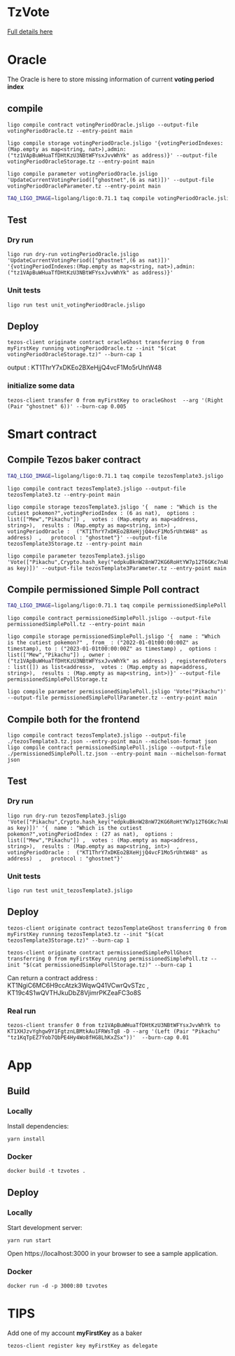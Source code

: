 # TzVote

[logo]: https://i.imgflip.com/r56sp.jpg?a456398 "Vote"

[Full details here](https://hackmd.io/EBB3pObiT5y5eJs4tPQjXQ?view)

# Oracle

The Oracle is here to store missing information of current **voting period index**

## compile

```
ligo compile contract votingPeriodOracle.jsligo --output-file votingPeriodOracle.tz --entry-point main

ligo compile storage votingPeriodOracle.jsligo '{votingPeriodIndexes:(Map.empty as map<string, nat>),admin:("tz1VApBuWHuaTfDHtKzU3NBtWFYsxJvvWhYk" as address)}' --output-file votingPeriodOracleStorage.tz --entry-point main

ligo compile parameter votingPeriodOracle.jsligo 'UpdateCurrentVotingPeriod(["ghostnet",(6 as nat)])' --output-file votingPeriodOracleParameter.tz --entry-point main

```

```bash
TAQ_LIGO_IMAGE=ligolang/ligo:0.71.1 taq compile votingPeriodOracle.jsligo
```

## Test

### Dry run

```
ligo run dry-run votingPeriodOracle.jsligo 'UpdateCurrentVotingPeriod(["ghostnet",(6 as nat)])' '{votingPeriodIndexes:(Map.empty as map<string, nat>),admin:("tz1VApBuWHuaTfDHtKzU3NBtWFYsxJvvWhYk" as address)}'

```

### Unit tests

```
ligo run test unit_votingPeriodOracle.jsligo
```

## Deploy

```
tezos-client originate contract oracleGhost transferring 0 from myFirstKey running votingPeriodOracle.tz --init "$(cat votingPeriodOracleStorage.tz)" --burn-cap 1
```

output : KT1ThrY7xDKEo2BXeHjjQ4vcF1Mo5rUhtW48

### initialize some data

```
tezos-client transfer 0 from myFirstKey to oracleGhost  --arg '(Right (Pair "ghostnet" 6))' --burn-cap 0.005
```

# Smart contract

## Compile Tezos baker contract

```bash
TAQ_LIGO_IMAGE=ligolang/ligo:0.71.1 taq compile tezosTemplate3.jsligo
```

```
ligo compile contract tezosTemplate3.jsligo --output-file tezosTemplate3.tz --entry-point main

ligo compile storage tezosTemplate3.jsligo '{  name : "Which is the cutiest pokemon?",votingPeriodIndex : (6 as nat),  options : list(["Mew","Pikachu"]) ,  votes : (Map.empty as map<address, string>),  results : (Map.empty as map<string, int>) , votingPeriodOracle :  ("KT1ThrY7xDKEo2BXeHjjQ4vcF1Mo5rUhtW48" as address)  ,   protocol : "ghostnet"}' --output-file tezosTemplate3Storage.tz --entry-point main

ligo compile parameter tezosTemplate3.jsligo 'Vote(["Pikachu",Crypto.hash_key("edpkuBknW28nW72KG6RoHtYW7p12T6GKc7nAbwYX5m8Wd9sDVC9yav" as key)])' --output-file tezosTemplate3Parameter.tz --entry-point main

```

## Compile permissioned Simple Poll contract

```bash
TAQ_LIGO_IMAGE=ligolang/ligo:0.71.1 taq compile permissionedSimplePoll.jsligo
```

```
ligo compile contract permissionedSimplePoll.jsligo --output-file permissionedSimplePoll.tz --entry-point main

ligo compile storage permissionedSimplePoll.jsligo '{  name : "Which is the cutiest pokemon?" , from_ : ("2022-01-01t00:00:00Z" as timestamp), to : ("2023-01-01t00:00:00Z" as timestamp) ,  options : list(["Mew","Pikachu"]) , owner : ("tz1VApBuWHuaTfDHtKzU3NBtWFYsxJvvWhYk" as address) , registeredVoters : list([]) as list<address>,  votes : (Map.empty as map<address, string>),  results : (Map.empty as map<string, int>)}' --output-file permissionedSimplePollStorage.tz

ligo compile parameter permissionedSimplePoll.jsligo 'Vote("Pikachu")' --output-file permissionedSimplePollParameter.tz --entry-point main

```

## Compile both for the frontend

```
ligo compile contract tezosTemplate3.jsligo --output-file ./tezosTemplate3.tz.json --entry-point main --michelson-format json
ligo compile contract permissionedSimplePoll.jsligo --output-file ./permissionedSimplePoll.tz.json --entry-point main --michelson-format json
```

## Test

### Dry run

```
ligo run dry-run tezosTemplate3.jsligo 'Vote(["Pikachu",Crypto.hash_key("edpkuBknW28nW72KG6RoHtYW7p12T6GKc7nAbwYX5m8Wd9sDVC9yav" as key)])' '{  name : "Which is the cutiest pokemon?",votingPeriodIndex : (27 as nat),  options : list(["Mew","Pikachu"]) ,  votes : (Map.empty as map<address, string>),  results : (Map.empty as map<string, int>)  , votingPeriodOracle :  ("KT1ThrY7xDKEo2BXeHjjQ4vcF1Mo5rUhtW48" as address)  ,   protocol : "ghostnet"}'
```

### Unit tests

```
ligo run test unit_tezosTemplate3.jsligo
```

## Deploy

```
tezos-client originate contract tezosTemplateGhost transferring 0 from myFirstKey running tezosTemplate3.tz --init "$(cat tezosTemplate3Storage.tz)" --burn-cap 1

tezos-client originate contract permissionedSimplePollGhost transferring 0 from myFirstKey running permissionedSimplePoll.tz --init "$(cat permissionedSimplePollStorage.tz)" --burn-cap 1

```

Can return a contract address : KT1NgiC6MC6H9ccAtzk3WqwQ41VCwrQvSTzc , KT19c4S1wQVTHJkuDbZ8VjimrPKZeaFC3o8S

### Real run

```
tezos-client transfer 0 from tz1VApBuWHuaTfDHtKzU3NBtWFYsxJvvWhYk to KT1XHJzvYghgw9Y1FgtznLBMtkAu1FRWsTq8 -D --arg '(Left (Pair "Pikachu" "tz1KqTpEZ7Yob7QbPE4Hy4Wo8fHG8LhKxZSx"))'  --burn-cap 0.01
```

# App

## Build

### Locally

Install dependencies:

`yarn install`

### Docker

```
docker build -t tzvotes .
```

## Deploy

### Locally

Start development server:

`yarn run start`

Open https://localhost:3000 in your browser to see a sample application.

### Docker

```
docker run -d -p 3000:80 tzvotes
```

# TIPS

Add one of my account **myFirstKey** as a baker

```
tezos-client register key myFirstKey as delegate
```
